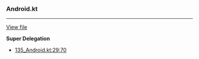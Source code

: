 ### Android.kt
---
[View file](../files/135_Android.kt)

**Super Delegation**

 - [135_Android.kt:29:70](../files/135_Android.kt#L29)
